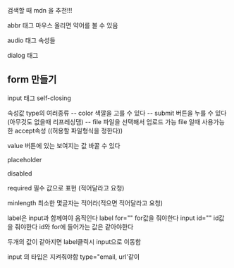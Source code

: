 
검색할 때 mdn 을 추천!!!



abbr 태그 
마우스 올리면 약어를 볼 수 있음

audio 태그
속성들

dialog 태그


form 만들기
----
input 태그
self-closing 

속성값
type의 여러종류 
-- color 색깔을 고를 수 있다
-- submit 버튼을 누를 수 있다 (아무것도 없을때 리프레싱댐)
-- file 파일을 선택해서 업로드 가능 
	file 일때 사용가능한 accept속성  ((허용할 파일형식을 정한다))

value 버튼에 있는 보여지는 값 바꿀 수 있다 

placeholder

disabled

required  필수 값으로 표현 (적어달라고 요청)

minlength 최소한 몇글자는 적어라(적으면 적어달라고 요청)




label은 input과 함께여야 움직인다 
label for="" for값을 줘야한다
input id="" id값을 줘야한다
id와 for에 들어가는 값은 같아야한다

두개의 값이 같아지면 label클릭시 input으로 이동함

input 의 타입은 지켜줘야함 type="email, url'같이

